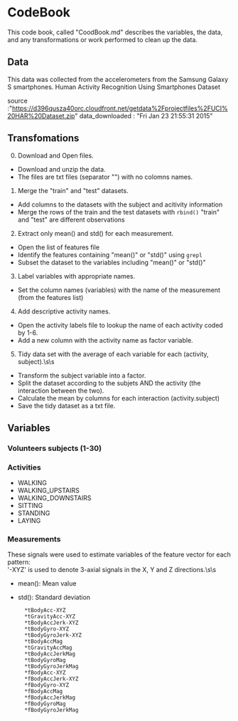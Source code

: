 # CodeBook
This code book, called "CoodBook.md" describes the variables, the data, and any 
transformations or work performed to clean up the data.

## Data
This data was collected from the accelerometers from the Samsung Galaxy S smartphones.
Human Activity Recognition Using Smartphones Dataset

source :"https://d396qusza40orc.cloudfront.net/getdata%2Fprojectfiles%2FUCI%20HAR%20Dataset.zip" 
data_downloaded : "Fri Jan 23 21:55:31 2015"

## Transfomations

0. Download and Open files.
* Download and unzip the data.
* The files are txt files (separator "") with no colomns names.

1. Merge the "train" and "test" datasets.
* Add columns to the datasets with the subject and acitivity information
* Merge the rows of the train and the test datasets with `rbind()` "train" and "test" are different observations

2. Extract only mean() and std() for each measurement.
* Open the list of features file
* Identify the features containing "mean()" or "std()" using `grepl`
* Subset the dataset to the variables including "mean()" or "std()"

3. Label variables with appropriate names.
* Set the column names (variables) with the name of the measurement (from the features list)

4. Add descriptive activity names.
* Open the activity labels file to lookup the name of each activity coded by 1-6.
* Add a new column with the activity name as factor variable.

5. Tidy data set with the average of each variable for each (activity, subject).\s\s
- Transform the subject variable into a factor.
- Split the dataset according to the subjets AND the activity (the interaction between the two).
- Calculate the mean by columns for each interaction (activity.subject)
- Save the tidy dataset as a txt file.



## Variables
### Volunteers subjects (1-30)

### Activities 
* WALKING 
* WALKING_UPSTAIRS
* WALKING_DOWNSTAIRS
* SITTING
* STANDING
* LAYING

### Measurements 
These signals were used to estimate variables of the feature vector for each pattern:  
'-XYZ' is used to denote 3-axial signals in the X, Y and Z directions.\s\s
* mean(): Mean value
* std(): Standard deviation

        *tBodyAcc-XYZ
        *tGravityAcc-XYZ
        *tBodyAccJerk-XYZ
        *tBodyGyro-XYZ
        *tBodyGyroJerk-XYZ
        *tBodyAccMag
        *tGravityAccMag
        *tBodyAccJerkMag
        *tBodyGyroMag
        *tBodyGyroJerkMag
        *fBodyAcc-XYZ
        *fBodyAccJerk-XYZ
        *fBodyGyro-XYZ
        *fBodyAccMag
        *fBodyAccJerkMag
        *fBodyGyroMag
        *fBodyGyroJerkMag


